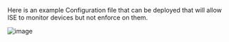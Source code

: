 Here is an example Configuration file that can be deployed that will allow ISE to monitor devices but not enforce on them.

![image](https://github.com/user-attachments/assets/3dc3bf62-bc66-4c5d-872b-0d95529ce5b2)
